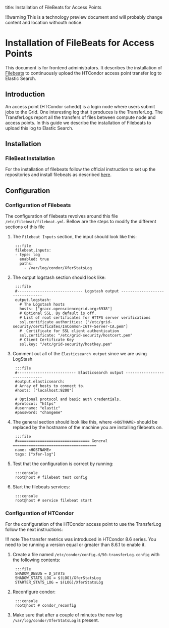 title: Installation of FileBeats for Access Points

!!!warning
    This is a technology preview document and will probably change content and location withouth notice.

Installation of FileBeats for Access Points
===========================================

This document is for frontend administrators. It describes the installation of [Filebeats](https://www.elastic.co/products/beats/filebeat) to continuously upload the HTCondor access point transfer log to Elastic Search.


Introduction
------------

An access point (HTCondor schedd) is a login node where users submit jobs to the Grid. One interesting log that it produces is the TransferLog. The TransferLogs report all the transfers of files between compute node and access points. In this guide we describe the installation of Filebeats to upload this log to Elastic Search.

Installation
------------

### FileBeat Installation


For the installation of filebeats follow the  official instruction to set up the repositories and install filebeats as described [here](https://www.elastic.co/guide/en/beats/filebeat/current/setup-repositories.html).

Configuration
-------------

### Configuration of Filebeats

The configuration of filebeats revolves around this file `/etc/filebeat/filebeat.yml`. Bellow are the steps to modify the different sections of this file

1. The `Filebeat Inputs` section, the input should look like this:

        :::file
        filebeat.inputs:
        - type: log
          enabled: true
          paths:
            - /var/log/condor/XferStatsLog

1. The output logstash section should look like:

        :::file
        #----------------------------- Logstash output --------------------------------
        output.logstash:
          # The Logstash hosts
          hosts: ["gracc.opensciencegrid.org:6938"]
          # Optional SSL. By default is off. 
          # List of root certificates for HTTPS server verifications
          ssl.certificate_authorities: ["/etc/grid-security/certificates/InCommon-IGTF-Server-CA.pem"]
          #  Certificate for SSL client authentication
          ssl.certificate: "/etc/grid-security/hostcert.pem"
          # Client Certificate Key
          ssl.key: "/etc/grid-security/hostkey.pem"

1. Comment out all of the `Elasticsearch output` since we are using LogStash

        :::file
        #-------------------------- Elasticsearch output ------------------------------
        #output.elasticsearch:
        # Array of hosts to connect to.
        #hosts: ["localhost:9200"]

        # Optional protocol and basic auth credentials.
        #protocol: "https"
        #username: "elastic"
        #password: "changeme"

1. The general section should look like this, where `<HOSTNAME>` should be replaced by the hostname of the machine you are installing filebeats on.

        :::file
        #================================ General =====================================
        name: <HOSTNAME>
        tags: ["xfer-log"]

1. Test that the configuration is correct by running:
 
        :::console
        root@host # filebeat test config

1. Start the filebeats services:

        :::console
        root@host # service filebeat start




### Configuration of HTCondor

For the configuration of the HTCondor access point to use the TransferLog follow the next instructions:

!!! note
    The transfer metrics was introduced in HTCondor 8.6 series. You need to be running a version equal or greater than 8.6.1 to enable it.

1. Create a file named `/etc/condor/config.d/50-transferLog.config` with the following contents:
    
        :::file
        SHADOW_DEBUG = D_STATS
        SHADOW_STATS_LOG = $(LOG)/XferStatsLog
        STARTER_STATS_LOG = $(LOG)/XferStatsLog

1. Reconfigure condor:

        :::console
        root@host # condor_reconfig

1. Make sure that after a couple of minutes the new log `/var/log/condor/XferStatsLog` is present.



